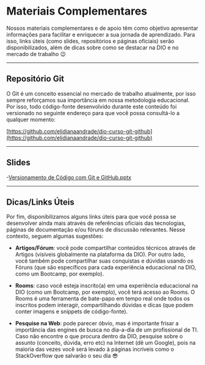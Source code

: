 # Materiais Complementares

Nossos materiais complementares e de apoio têm como objetivo apresentar informações para facilitar e enriquecer a sua jornada de aprendizado. Para isso, links úteis (como slides, repositórios e páginas oficiais) serão disponibilizados, além de dicas sobre como se destacar na DIO e no mercado de trabalho 😉 

---

## Repositório Git

O Git é um conceito essencial no mercado de trabalho atualmente, por isso sempre reforçamos sua importância em nossa metodologia educacional. Por isso, todo código-fonte desenvolvido durante este conteúdo foi versionado no seguinte endereço para que você possa consultá-lo a qualquer momento:

[https://github.com/elidianaandrade/dio-curso-git-github](https://github.com/elidianaandrade/dio-curso-git-github)

---

## Slides

-[Versionamento de Código com Git e GitHub.pptx](https://academiapme-my.sharepoint.com/:p:/g/personal/renato_dio_me/EYjkgVZuUv5HsVgJUEPv1_oB_QWs8MFBY_PBQ2UAtLqucg?rtime=wokEWLNI3Ug)

---

## Dicas/Links Úteis

Por fim, disponibilizamos alguns links úteis para que você possa se desenvolver ainda mais através de referências oficiais das tecnologias, páginas de documentação e/ou fóruns de discussão relevantes. Nesse contexto, seguem algumas sugestões:

- **Artigos/Fórum**: você pode compartilhar conteúdos técnicos através de Artigos (visíveis globalmente na plataforma da DIO). Por outro lado, você também pode compartilhar suas conquistas e dúvidas usando os Fóruns (que são específicos para cada experiência educacional na DIO, como um Bootcamp, por exemplo).
  
- **Rooms**: caso você esteja inscrito(a) em uma experiência educacional na DIO (como um Bootcamp, por exemplo), você terá acesso ao Rooms. O Rooms é uma ferramenta de bate-papo em tempo real onde todos os inscritos podem interagir, compartilhando dúvidas e dicas (que podem conter imagens e snippets de código-fonte).

- **Pesquise na Web**: pode parecer óbvio, mas é importante frisar a importância das engines de busca no dia-a-dia de um profissional de TI. Caso não encontre o que procura dentro da DIO, pesquise sobre o assunto (conceito, dúvida, erro etc) na Internet (dê um Google), pois na maioria das vezes você será levado à páginas incríveis como o StackOverflow que salvarão o seu dia 😎
